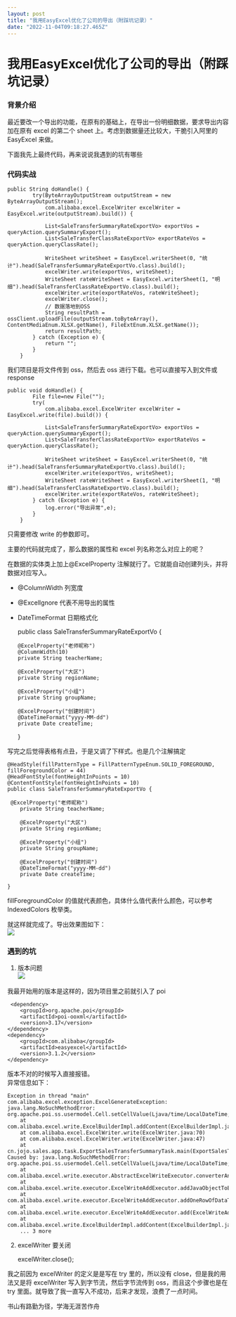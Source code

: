 ```yaml
---
layout: post
title: "我用EasyExcel优化了公司的导出（附踩坑记录）"
date: "2022-11-04T09:18:27.465Z"
---
```

我用EasyExcel优化了公司的导出（附踩坑记录）
==========================

### 背景介绍

最近要改一个导出的功能，在原有的基础上，在导出一份明细数据，要求导出内容加在原有 excel 的第二个 sheet 上。考虑到数据量还比较大，干脆引入阿里的 EasyExcel 来做。

下面我先上最终代码，再来说说我遇到的坑有哪些

### 代码实战

    public String doHandle() {
            try(ByteArrayOutputStream outputStream = new ByteArrayOutputStream();
                com.alibaba.excel.ExcelWriter excelWriter = EasyExcel.write(outputStream).build()) {
    
                List<SaleTransferSummaryRateExportVo> exportVos = queryAction.querySummaryExport();
                List<SaleTransferClassRateExportVo> exportRateVos = queryAction.queryClassRate();
    
                WriteSheet writeSheet = EasyExcel.writerSheet(0, "统计").head(SaleTransferSummaryRateExportVo.class).build();
                excelWriter.write(exportVos, writeSheet);
                WriteSheet rateWriteSheet = EasyExcel.writerSheet(1, "明细").head(SaleTransferClassRateExportVo.class).build();
                excelWriter.write(exportRateVos, rateWriteSheet);
                excelWriter.close();
                // 数据落地到OSS
                String resultPath = ossClient.uploadFile(outputStream.toByteArray(), ContentMediaEnum.XLSX.getName(), FileExtEnum.XLSX.getName());
                return resultPath;
            } catch (Exception e) {
                return "";
            }
        }
    

我们项目是将文件传到 oss，然后去 oss 进行下载。也可以直接写入到文件或 response

    public void doHandle() {
            File file=new File("");
            try(
                com.alibaba.excel.ExcelWriter excelWriter = EasyExcel.write(file).build()) {
    
                List<SaleTransferSummaryRateExportVo> exportVos = queryAction.querySummaryExport();
                List<SaleTransferClassRateExportVo> exportRateVos = queryAction.queryClassRate();
    
                WriteSheet writeSheet = EasyExcel.writerSheet(0, "统计").head(SaleTransferSummaryRateExportVo.class).build();
                excelWriter.write(exportVos, writeSheet);
                WriteSheet rateWriteSheet = EasyExcel.writerSheet(1, "明细").head(SaleTransferClassRateExportVo.class).build();
                excelWriter.write(exportRateVos, rateWriteSheet);
            } catch (Exception e) {
                log.error("导出异常",e);
            }
        }
    

只需要修改 write 的参数即可。

主要的代码就完成了，那么数据的属性和 excel 列名称怎么对应上的呢？

在数据的实体类上加上@ExcelProperty 注解就行了。它就能自动创建列头，并将数据对应写入。

*   @ColumnWidth 列宽度
*   @ExcelIgnore 代表不用导出的属性
*   DateTimeFormat 日期格式化

    public class SaleTransferSummaryRateExportVo {
    
        @ExcelProperty("老师昵称")
        @ColumnWidth(10)
        private String teacherName;
    
        @ExcelProperty("大区")
        private String regionName;
    
        @ExcelProperty("小组")
        private String groupName;
    
        @ExcelProperty("创建时间")
        @DateTimeFormat("yyyy-MM-dd")
        private Date createTime;
    
    }
    

写完之后觉得表格有点丑，于是又调了下样式。也是几个注解搞定

    @HeadStyle(fillPatternType = FillPatternTypeEnum.SOLID_FOREGROUND, fillForegroundColor = 44)
    @HeadFontStyle(fontHeightInPoints = 10)
    @ContentFontStyle(fontHeightInPoints = 10)
    public class SaleTransferSummaryRateExportVo {
    
     @ExcelProperty("老师昵称")
        private String teacherName;
    
        @ExcelProperty("大区")
        private String regionName;
    
        @ExcelProperty("小组")
        private String groupName;
    
        @ExcelProperty("创建时间")
        @DateTimeFormat("yyyy-MM-dd")
        private Date createTime;
    
    }
    

fillForegroundColor 的值就代表颜色，具体什么值代表什么颜色，可以参考 IndexedColors 枚举类。

就这样就完成了。导出效果图如下：  
![](https://img2022.cnblogs.com/blog/1178991/202211/1178991-20221102234708270-2081924386.png)

### 遇到的坑

1.  版本问题  
    ![](https://img2022.cnblogs.com/blog/1178991/202211/1178991-20221102234856126-1463924130.png)

我最开始用的版本是这样的，因为项目里之前就引入了 poi

    
     <dependency>
        <groupId>org.apache.poi</groupId>
        <artifactId>poi-ooxml</artifactId>
        <version>3.17</version>
    </dependency>
    <dependency>
        <groupId>com.alibaba</groupId>
        <artifactId>easyexcel</artifactId>
        <version>3.1.2</version>
    </dependency>
    

版本不对的时候写入直接报错。  
异常信息如下：

    Exception in thread "main" com.alibaba.excel.exception.ExcelGenerateException: java.lang.NoSuchMethodError: org.apache.poi.ss.usermodel.Cell.setCellValue(Ljava/time/LocalDateTime;)V
    	at com.alibaba.excel.write.ExcelBuilderImpl.addContent(ExcelBuilderImpl.java:65)
    	at com.alibaba.excel.ExcelWriter.write(ExcelWriter.java:70)
    	at com.alibaba.excel.ExcelWriter.write(ExcelWriter.java:47)
    	at cn.jojo.sales.app.task.ExportSalesTransferSummaryTask.main(ExportSalesTransferSummaryTask.java:90)
    Caused by: java.lang.NoSuchMethodError: org.apache.poi.ss.usermodel.Cell.setCellValue(Ljava/time/LocalDateTime;)V
    	at com.alibaba.excel.write.executor.AbstractExcelWriteExecutor.converterAndSet(AbstractExcelWriteExecutor.java:95)
    	at com.alibaba.excel.write.executor.ExcelWriteAddExecutor.addJavaObjectToExcel(ExcelWriteAddExecutor.java:174)
    	at com.alibaba.excel.write.executor.ExcelWriteAddExecutor.addOneRowOfDataToExcel(ExcelWriteAddExecutor.java:82)
    	at com.alibaba.excel.write.executor.ExcelWriteAddExecutor.add(ExcelWriteAddExecutor.java:58)
    	at com.alibaba.excel.write.ExcelBuilderImpl.addContent(ExcelBuilderImpl.java:59)
    	... 3 more
    
    

2.  excelWriter 要关闭

    excelWriter.close();
    

我之前因为 excelWriter 的定义是是写在 try 里的，所以没有 close，但是我的用法又是将 excelWriter 写入到字节流，然后字节流传到 oss，而且这个步骤也是在 try 里面。就导致了我一直写入不成功，后来才发现，浪费了一点时间。

书山有路勤为径，学海无涯苦作舟